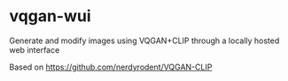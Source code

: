 # vqgan-wui
Generate and modify images using VQGAN+CLIP through a locally hosted web interface

Based on https://github.com/nerdyrodent/VQGAN-CLIP
